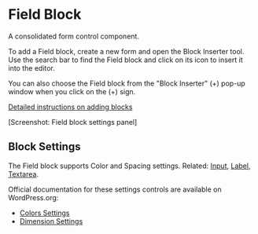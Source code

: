 # Field Block

A consolidated form control component.

To add a Field block, create a new form and open the Block Inserter tool. Use the search bar to find the Field block and click on its icon to insert it into the editor.

You can also choose the Field block from the "Block Inserter" (+) pop-up window when you click on the (+) sign.

[Detailed instructions on adding blocks](https://wordpress.org/documentation/article/adding-a-new-block/)

[Screenshot: Field block settings panel]

## Block Settings

The Field block supports Color and Spacing settings. Related: [Input](input-block.md), [Label](label-block.md), [Textarea](textarea-block.md).

Official documentation for these settings controls are available on WordPress.org:

- [Colors Settings](https://wordpress.org/documentation/article/colors-settings-overview/)
- [Dimension Settings](https://wordpress.org/documentation/article/dimension-controls-overview/)